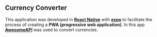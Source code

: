## Currency Converter 

This application was developed in __[React Native](https://reactnative.dev/)__ with __[expo](https://expo.io/)__ to facilitate the process of creating a __PWA (progressive web application)__. In this app __[AwesomeAPI](https://docs.awesomeapi.com.br/)__ was used to convert currencies.